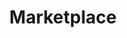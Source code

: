 ---
title: Marketplace
description: This series guides you through getting started on our marketplace.
color: purple
---